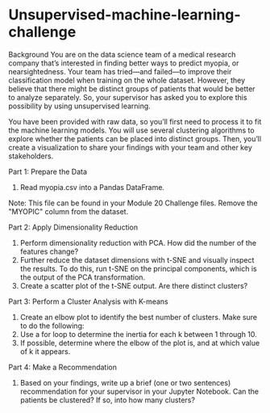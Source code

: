 # Unsupervised-machine-learning-challenge

Background
You are on the data science team of a medical research company that’s interested in finding better ways to predict myopia, or nearsightedness. Your team has 
tried—and failed—to improve their classification model when training on the whole dataset. However, they believe that there might be distinct groups of patients that would be better to analyze separately. So, your supervisor has asked you to explore this possibility by using unsupervised learning.

You have been provided with raw data, so you’ll first need to process it to fit the machine learning models. You will use several clustering algorithms to explore whether the patients can be placed into distinct groups. Then, you’ll create a visualization to share your findings with your team and other key stakeholders.

Part 1: Prepare the Data
1. Read myopia.csv into a Pandas DataFrame.

Note: This file can be found in your Module 20 Challenge files.
Remove the "MYOPIC" column from the dataset.

Part 2: Apply Dimensionality Reduction
1. Perform dimensionality reduction with PCA. How did the number of the features change?
2. Further reduce the dataset dimensions with t-SNE and visually inspect the results. To do this, run t-SNE on the principal components, which is the output of the PCA transformation.
3. Create a scatter plot of the t-SNE output. Are there distinct clusters?

Part 3: Perform a Cluster Analysis with K-means
1. Create an elbow plot to identify the best number of clusters. Make sure to do the following:
2. Use a for loop to determine the inertia for each k between 1 through 10.
3. If possible, determine where the elbow of the plot is, and at which value of k it appears.

Part 4: Make a Recommendation
1. Based on your findings, write up a brief (one or two sentences) recommendation for your supervisor in your Jupyter Notebook. Can the patients be clustered? If so, into how many clusters?

